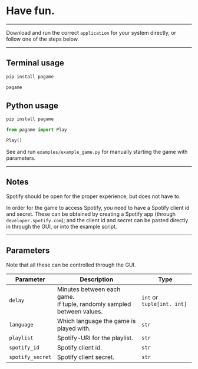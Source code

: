 Have fun.
=========

---

Download and run the correct `application` for your system directly, or follow one of the steps 
below.

---

Terminal usage
--------------

```bash
pip install pagame

pagame
```

Python usage
------------

```bash
pip install pagame
```

```python
from pagame import Play

Play()
```

See and run `examples/example_game.py` for manually starting the game with parameters.

---

Notes
-----

Spotify should be open for the proper experience, but does not have to.

In order for the game to access Spotify, you need to have a Spotify client id and secret. These
can be obtained by creating a Spotify app (through `developer.spotify.com`); and the client id
and secret can be pasted directly in through the GUI, or into the example script.

---

Parameters
----------

Note that all these can be controlled through the GUI.

| Parameter | Description | Type |
| --------- | ----------- | ---- |
| `delay` | Minutes between each game.<br>If tuple, randomly sampled between values. | `int` or `tuple[int, int]` |
| `language` | Which language the game is played with. | `str` |
| `playlist` | Spotify-URI for the playlist. | `str` |
| `spotify_id` | Spotify client id. | `str` |
| `spotify_secret` | Spotify client secret. | `str` |
